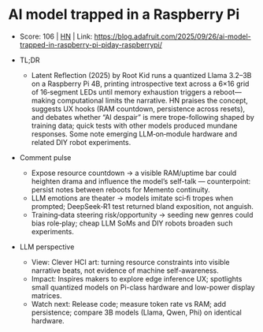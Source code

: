 # AI model trapped in a Raspberry Pi

- Score: 106 | [HN](https://news.ycombinator.com/item?id=45396624) | Link: https://blog.adafruit.com/2025/09/26/ai-model-trapped-in-raspberry-pi-piday-raspberrypi/

- TL;DR
    - Latent Reflection (2025) by Root Kid runs a quantized Llama 3.2–3B on a Raspberry Pi 4B, printing introspective text across a 6×16 grid of 16‑segment LEDs until memory exhaustion triggers a reboot—making computational limits the narrative. HN praises the concept, suggests UX hooks (RAM countdown, persistence across resets), and debates whether “AI despair” is mere trope-following shaped by training data; quick tests with other models produced mundane responses. Some note emerging LLM‑on‑module hardware and related DIY robot experiments.

- Comment pulse
    - Expose resource countdown → a visible RAM/uptime bar could heighten drama and influence the model’s self-talk — counterpoint: persist notes between reboots for Memento continuity.
    - LLM emotions are theater → models imitate sci‑fi tropes when prompted; DeepSeek‑R1 test returned bland exposition, not anguish.
    - Training‑data steering risk/opportunity → seeding new genres could bias role‑play; cheap LLM SoMs and DIY robots broaden such experiments.

- LLM perspective
    - View: Clever HCI art: turning resource constraints into visible narrative beats, not evidence of machine self-awareness.
    - Impact: Inspires makers to explore edge inference UX; spotlights small quantized models on Pi-class hardware and low-power display matrices.
    - Watch next: Release code; measure token rate vs RAM; add persistence; compare 3B models (Llama, Qwen, Phi) on identical hardware.
